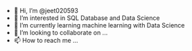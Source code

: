 - 👋 Hi, I’m @jeet020593
- 👀 I’m interested in SQL Database and  Data Science
- 🌱 I’m currently learning machine learning with Data Science
- 💞️ I’m looking to collaborate on ...
- 📫 How to reach me ...

<!---
jeet020593/jeet020593 is a ✨ special ✨ repository because its `README.md` (this file) appears on your GitHub profile.
You can click the Preview link to take a look at your changes.
--->
